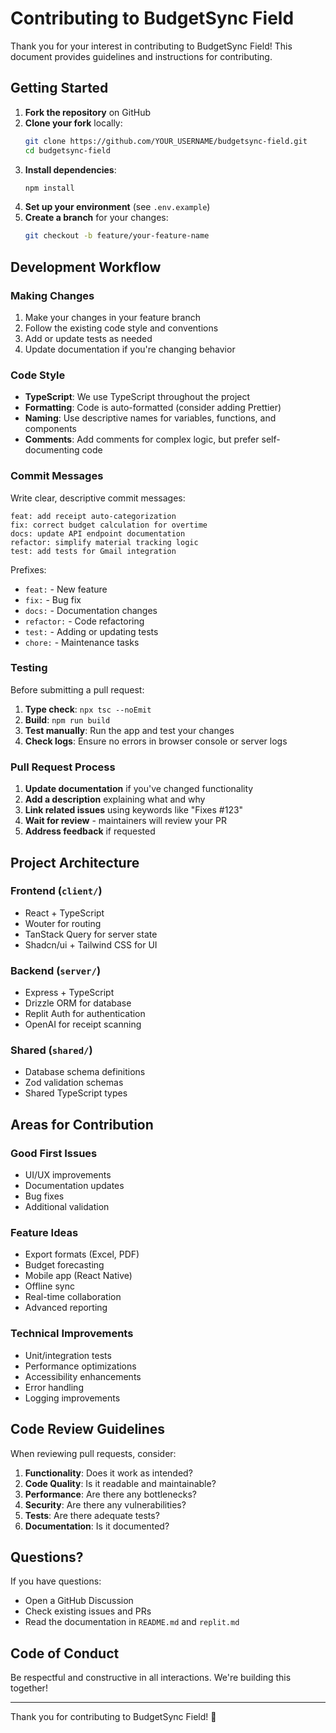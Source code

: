 # Contributing to BudgetSync Field

Thank you for your interest in contributing to BudgetSync Field! This document provides guidelines and instructions for contributing.

## Getting Started

1. **Fork the repository** on GitHub
2. **Clone your fork** locally:
   ```bash
   git clone https://github.com/YOUR_USERNAME/budgetsync-field.git
   cd budgetsync-field
   ```
3. **Install dependencies**:
   ```bash
   npm install
   ```
4. **Set up your environment** (see `.env.example`)
5. **Create a branch** for your changes:
   ```bash
   git checkout -b feature/your-feature-name
   ```

## Development Workflow

### Making Changes

1. Make your changes in your feature branch
2. Follow the existing code style and conventions
3. Add or update tests as needed
4. Update documentation if you're changing behavior

### Code Style

- **TypeScript**: We use TypeScript throughout the project
- **Formatting**: Code is auto-formatted (consider adding Prettier)
- **Naming**: Use descriptive names for variables, functions, and components
- **Comments**: Add comments for complex logic, but prefer self-documenting code

### Commit Messages

Write clear, descriptive commit messages:

```
feat: add receipt auto-categorization
fix: correct budget calculation for overtime
docs: update API endpoint documentation
refactor: simplify material tracking logic
test: add tests for Gmail integration
```

Prefixes:
- `feat:` - New feature
- `fix:` - Bug fix
- `docs:` - Documentation changes
- `refactor:` - Code refactoring
- `test:` - Adding or updating tests
- `chore:` - Maintenance tasks

### Testing

Before submitting a pull request:

1. **Type check**: `npx tsc --noEmit`
2. **Build**: `npm run build`
3. **Test manually**: Run the app and test your changes
4. **Check logs**: Ensure no errors in browser console or server logs

### Pull Request Process

1. **Update documentation** if you've changed functionality
2. **Add a description** explaining what and why
3. **Link related issues** using keywords like "Fixes #123"
4. **Wait for review** - maintainers will review your PR
5. **Address feedback** if requested

## Project Architecture

### Frontend (`client/`)
- React + TypeScript
- Wouter for routing
- TanStack Query for server state
- Shadcn/ui + Tailwind CSS for UI

### Backend (`server/`)
- Express + TypeScript
- Drizzle ORM for database
- Replit Auth for authentication
- OpenAI for receipt scanning

### Shared (`shared/`)
- Database schema definitions
- Zod validation schemas
- Shared TypeScript types

## Areas for Contribution

### Good First Issues
- UI/UX improvements
- Documentation updates
- Bug fixes
- Additional validation

### Feature Ideas
- Export formats (Excel, PDF)
- Budget forecasting
- Mobile app (React Native)
- Offline sync
- Real-time collaboration
- Advanced reporting

### Technical Improvements
- Unit/integration tests
- Performance optimizations
- Accessibility enhancements
- Error handling
- Logging improvements

## Code Review Guidelines

When reviewing pull requests, consider:

1. **Functionality**: Does it work as intended?
2. **Code Quality**: Is it readable and maintainable?
3. **Performance**: Are there any bottlenecks?
4. **Security**: Are there any vulnerabilities?
5. **Tests**: Are there adequate tests?
6. **Documentation**: Is it documented?

## Questions?

If you have questions:
- Open a GitHub Discussion
- Check existing issues and PRs
- Read the documentation in `README.md` and `replit.md`

## Code of Conduct

Be respectful and constructive in all interactions. We're building this together!

---

Thank you for contributing to BudgetSync Field! 🚀
